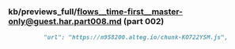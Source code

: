 ### kb/previews_full/flows__time-first__master-only@guest.har.part008.md (part 002)

```md
          "url": "https://n958200.alteg.io/chunk-KO722YSM.js",

```

```
